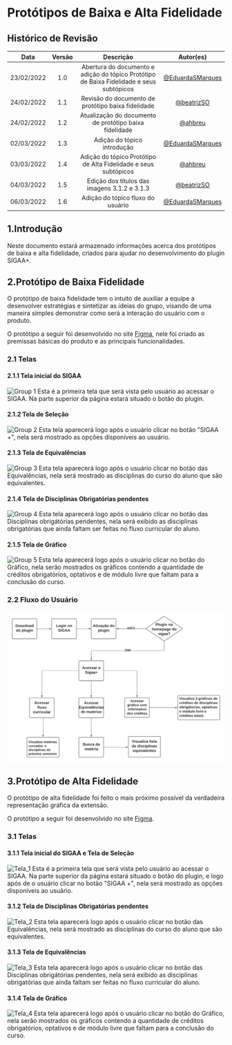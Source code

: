 # Protótipos de Baixa e Alta Fidelidade

## Histórico de Revisão

|Data|Versão|Descrição|Autor(es)|
|:--:|:--:|:--:|:--:|
|23/02/2022|1.0|Abertura do documento e adição do tópico Protótipo de Baixa Fidelidade e seus subtópicos|[@EduardaSMarques](https://github.com/EduardaSMarques)|
|24/02/2022|1.1|Revisão do documento de protótipo baixa fidelidade|[@beatrizSO](https://github.com/beatrizSO)|
|24/02/2022|1.2|Atualização do documento de protótipo baixa fidelidade|[@ahbreu](https://github.com/ahbreu)|
|02/03/2022|1.3|Adição do tópico introdução |[@EduardaSMarques](https://github.com/EduardaSMarques)|
|03/03/2022|1.4|Adição do tópico Protótipo de Alta Fidelidade e seus subtópicos|[@ahbreu](https://github.com/ahbreu)|
|04/03/2022|1.5|Edição dos títulos das imagens 3.1.2 e 3.1.3|[@beatrizSO](https://github.com/beatrizSO)|
|06/03/2022|1.6|Adição do tópico fluxo do usuário |[@EduardaSMarques](https://github.com/EduardaSMarques)|


## 1.Introdução

Neste documento estará armazenado informações acerca dos protótipos de baixa e alta fidelidade, criados para ajudar no desenvolvimento do plugin SIGAA+.

## 2.Protótipo de Baixa Fidelidade
 
O protótipo de baixa fidelidade tem o intuito de auxiliar a equipe a desenvolver estratégias e sintetizar as ideias do grupo, visando de uma maneira simples demonstrar como será a interação do usuário com o produto.

 O protótipo a seguir foi desenvolvido no site [Figma](https://www.figma.com/file/0cItStyTdqlQQzvB0TiH7s/Untitled?node-id=0%3A1), nele foi criado as premissas básicas do produto e as principais funcionalidades.

### 2.1 Telas

#### 2.1.1 Tela inicial do SIGAA
![Group 1](https://user-images.githubusercontent.com/56367128/155628654-e9fad280-9741-46eb-9d5d-7394094e5beb.png)
Esta é a primeira tela que será vista pelo usuário ao acessar o SIGAA. Na parte superior da página estará situado o botão do plugin.

#### 2.1.2 Tela de Seleção
![Group 2](https://user-images.githubusercontent.com/56367128/155628653-a22e93e2-9f3a-43b7-aa24-cd5403d0a4be.png)
Esta tela aparecerá logo após o usuário clicar no botão "SIGAA +", nela será mostrado as opções disponíveis ao usuário. 

#### 2.1.3 Tela de Equivalências
![Group 3](https://user-images.githubusercontent.com/56367128/155628650-8b393f6f-ecd0-4d0a-97db-3d21b5aa989c.png)
Esta tela aparecerá logo após o usuário clicar no botão das Equivalências, nela será mostrado as disciplinas do curso do aluno que são equivalentes. 

#### 2.1.4 Tela de Disciplinas Obrigatórias pendentes
![Group 4](https://user-images.githubusercontent.com/56367128/155628648-b4d7be01-ab0e-4cee-9cbf-8b4bd939a1dd.png)
Esta tela aparecerá logo após o usuário clicar no botão das Disciplinas obrigátórias pendentes, nela será exibido as disciplinas obrigatórias que ainda faltam ser feitas no fluxo curricular do aluno. 

#### 2.1.5 Tela de Gráfico
![Group 5](https://user-images.githubusercontent.com/56367128/155628643-e4b26bee-dbf3-40e1-b26a-33e43fc937fc.png)
Esta tela aparecerá logo após o usuário clicar no botão do Gráfico, nela serão mostrados os gráficos contendo a quantidade de créditos obrigatórios, optativos e de módulo livre que faltam para a conclusão do curso.

### 2.2 Fluxo do Usuário
![FluxoUser](https://github.com/fga-eps-mds/2021.2-Sigaa-Plus/blob/a50a9ebb4d201b6689f16fa545a4a743e8e0d677/docs/assets/images/FluxoUser.png)

## 3.Protótipo de Alta Fidelidade

O protótipo de alta fidelidade foi feito o mais próximo possível da verdadeira representação gráfica da extensão.

 O protótipo a seguir foi desenvolvido no site [Figma](https://www.figma.com/file/kzVgAlaupPBHq35jsJhFoi/MDS-Alta-Fidelidade?node-id=4%3A129).
 
### 3.1 Telas

#### 3.1.1 Tela inicial do SIGAA e Tela de Seleção
![Tela_1](https://user-images.githubusercontent.com/56367128/156667906-9b702c07-5be6-48d2-8e7b-d9c37e309bed.png)
Esta é a primeira tela que será vista pelo usuário ao acessar o SIGAA. Na parte superior da página estará situado o botão do plugin, e logo após de o usuário clicar no botão "SIGAA +", nela será mostrado as opções disponíveis ao usuário.

#### 3.1.2 Tela de Disciplinas Obrigatórias pendentes
![Tela_2](https://user-images.githubusercontent.com/56367128/156668538-84c4051c-16a1-49a6-a93b-50343051e4ad.png)
Esta tela aparecerá logo após o usuário clicar no botão das Equivalências, nela será mostrado as disciplinas do curso do aluno que são equivalentes. 

#### 3.1.3 Tela de Equivalências
![Tela_3](https://user-images.githubusercontent.com/56367128/156668319-6d01a90f-c016-44d1-b6be-8e182423ef0d.png)
Esta tela aparecerá logo após o usuário clicar no botão das Disciplinas obrigátórias pendentes, nela será exibido as disciplinas obrigatórias que ainda faltam ser feitas no fluxo curricular do aluno. 

#### 3.1.4 Tela de Gráfico
![Tela_4](https://user-images.githubusercontent.com/56367128/156668387-e6cda225-1303-4737-86bd-9859e03d19ed.png)
Esta tela aparecerá logo após o usuário clicar no botão do Gráfico, nela serão mostrados os gráficos contendo a quantidade de créditos obrigatórios, optativos e de módulo livre que faltam para a conclusão do curso.
